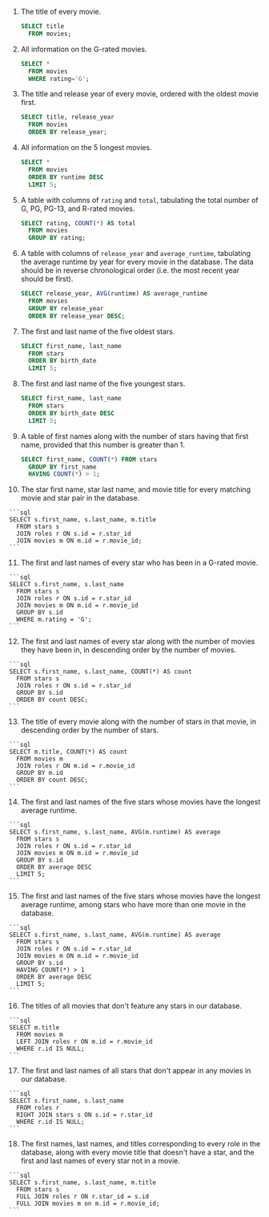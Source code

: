 1.  The title of every movie.

    ```sql
    SELECT title 
      FROM movies;
    ```

2.  All information on the G-rated movies.

    ```sql
    SELECT * 
      FROM movies
      WHERE rating='G';
    ```

3.  The title and release year of every movie, ordered with the oldest movie first.

    ```sql
    SELECT title, release_year 
      FROM movies
      ORDER BY release_year;
    ```

4.  All information on the 5 longest movies.

    ```sql
    SELECT * 
      FROM movies
      ORDER BY runtime DESC
      LIMIT 5;
    ```

5.  A table with columns of `rating` and `total`, tabulating the total number of G, PG, PG-13, and R-rated movies.

    ```sql
    SELECT rating, COUNT(*) AS total
      FROM movies
      GROUP BY rating;
    ```

6.  A table with columns of `release_year` and `average_runtime`, tabulating the average runtime by year for every movie in the database. The data should be in reverse chronological order (i.e. the most recent year should be first).

    ```sql
    SELECT release_year, AVG(runtime) AS average_runtime
      FROM movies
      GROUP BY release_year
      ORDER BY release_year DESC;
    ```


7.  The first and last name of the five oldest stars.

    ```sql
    SELECT first_name, last_name 
      FROM stars
      ORDER BY birth_date
      LIMIT 5;
    ```

8.  The first and last name of the five youngest stars.

    ```sql
    SELECT first_name, last_name 
      FROM stars
      ORDER BY birth_date DESC
      LIMIT 5;
    ```

9.  A table of first names along with the number of stars having that first name, provided that this number is greater than 1.

    ```sql
    SELECT first_name, COUNT(*) FROM stars
      GROUP BY first_name
      HAVING COUNT(*) > 1;
    ```

10.  The star first name, star last name, and movie title for every matching movie and star pair in the database.

    ```sql
    SELECT s.first_name, s.last_name, m.title
      FROM stars s
      JOIN roles r ON s.id = r.star_id
      JOIN movies m ON m.id = r.movie_id;
    ```

11.  The first and last names of every star who has been in a G-rated movie.

    ```sql
    SELECT s.first_name, s.last_name
      FROM stars s
      JOIN roles r ON s.id = r.star_id
      JOIN movies m ON m.id = r.movie_id
      GROUP BY s.id 
      WHERE m.rating = 'G';
    ```

12.  The first and last names of every star along with the number of movies they have been in, in descending order by the number of movies.

    ```sql
    SELECT s.first_name, s.last_name, COUNT(*) AS count
      FROM stars s
      JOIN roles r ON s.id = r.star_id
      GROUP BY s.id
      ORDER BY count DESC;
    ```

13.  The title of every movie along with the number of stars in that movie, in descending order by the number of stars.

    ```sql
    SELECT m.title, COUNT(*) AS count
      FROM movies m
      JOIN roles r ON m.id = r.movie_id
      GROUP BY m.id
      ORDER BY count DESC;
    ```

14.  The first and last names of the five stars whose movies have the longest average runtime.

    ```sql
    SELECT s.first_name, s.last_name, AVG(m.runtime) AS average
      FROM stars s
      JOIN roles r ON s.id = r.star_id
      JOIN movies m ON m.id = r.movie_id
      GROUP BY s.id
      ORDER BY average DESC
      LIMIT 5;
    ```

15.  The first and last names of the five stars whose movies have the longest average runtime, among stars who have more than one movie in the database.

    ```sql
    SELECT s.first_name, s.last_name, AVG(m.runtime) AS average
      FROM stars s
      JOIN roles r ON s.id = r.star_id
      JOIN movies m ON m.id = r.movie_id
      GROUP BY s.id
      HAVING COUNT(*) > 1
      ORDER BY average DESC
      LIMIT 5;
    ```

16.  The titles of all movies that don't feature any stars in our database.

    ```sql
    SELECT m.title 
      FROM movies m
      LEFT JOIN roles r ON m.id = r.movie_id
      WHERE r.id IS NULL;
    ```

17.  The first and last names of all stars that don't appear in any movies in our database.

    ```sql
    SELECT s.first_name, s.last_name
      FROM roles r
      RIGHT JOIN stars s ON s.id = r.star_id
      WHERE r.id IS NULL;
    ```

18.  The first names, last names, and titles corresponding to every role in the database, along with every movie title that doesn't have a star, and the first and last names of every star not in a movie.

    ```sql
    SELECT s.first_name, s.last_name, m.title
      FROM stars s
      FULL JOIN roles r ON r.star_id = s.id
      FULL JOIN movies m on m.id = r.movie_id;
    ```
